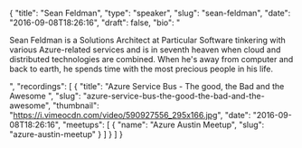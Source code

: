 {
  "title": "Sean Feldman",
  "type": "speaker",
  "slug": "sean-feldman",
  "date": "2016-09-08T18:26:16",
  "draft": false,
  "bio": "<p>Sean Feldman is a Solutions Architect at Particular Software tinkering with various Azure-related services and is in seventh heaven when cloud and distributed technologies are combined. When he's away from computer and back to earth, he spends time with the most precious people in his life. </p>",
  "recordings": [
    {
      "title": "Azure Service Bus - The good, the Bad and the Awesome ",
      "slug": "azure-service-bus-the-good-the-bad-and-the-awesome",
      "thumbnail": "https://i.vimeocdn.com/video/590927556_295x166.jpg",
      "date": "2016-09-08T18:26:16",
      "meetups": [
        {
          "name": "Azure Austin Meetup",
          "slug": "azure-austin-meetup"
        }
      ]
    }
  ]
}